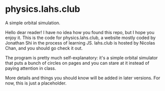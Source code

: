 # physics.lahs.club
A simple orbital simulation.

Hello dear reader! I have no idea how you found this repo, but I hope you enjoy it. This is the code for physics.lahs.club, a website mostly coded by Jonathan Shi in the process of learning JS. lahs.club is hosted by Nicolas Chan, and you should go check it out.

The program is pretty much self-explanatory: it's a simple orbital simulator that puts a bunch of circles on pages and you can stare at it instead of paying attention in class.

More details and things you should know will be added in later versions. For now, this is just a placeholder.